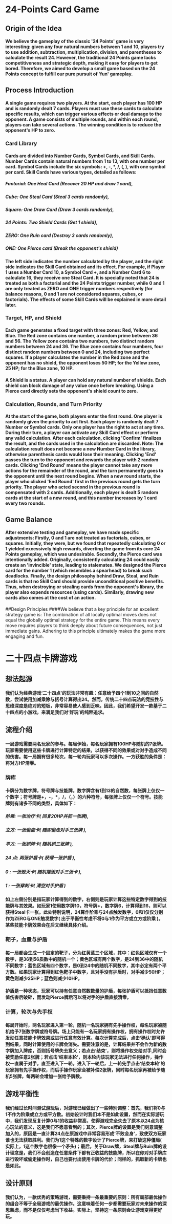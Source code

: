 # 24-Points Card Game
## Origin of the Idea
#### We believe the gameplay of the classic '24 Points' game is very interesting: given any four natural numbers between 1 and 10, players try to use addition, subtraction, multiplication, division, and parentheses to calculate the result 24. However, the traditional 24 Points game lacks competitiveness and strategic depth, making it easy for players to get bored. Therefore, we aimed to develop a small game based on the 24 Points concept to fulfill our pure pursuit of 'fun' gameplay.

## Process Introduction
#### A single game requires two players. At the start, each player has 100 HP and is randomly dealt 7 cards. Players must use these cards to calculate specific results, which can trigger various effects or deal damage to the opponent. A game consists of multiple rounds, and within each round, players can take several actions. The winning condition is to reduce the opponent's HP to zero.

### Card Library
#### Cards are divided into Number Cards, Symbol Cards, and Skill Cards. Number Cards contain natural numbers from 1 to 13, with one number per card. Symbol Cards include the six symbols: +, -, *, /, (, ), with one symbol per card. Skill Cards have various types, detailed as follows:
##### Factorial: One Heal Card (Recover 20 HP and draw 1 card),
##### Cube: One Steal Card (Steal 3 cards randomly),
##### Square: One Draw Card (Draw 3 cards randomly),
##### 24 Points: Two Shield Cards (Get 1 shield),
##### ZERO: One Ruin card (Destroy 3 cards randomly),
##### ONE: One Pierce card (Break the opponent's shield)
#### The left side indicates the number calculated by the player, and the right side indicates the Skill Card obtained and its effect. For example, if Player 1 uses a Number Card 10, a Symbol Card +, and a Number Card 6 to calculate 16, they receive one Steal Card. It is specially noted that 24 is treated as both a factorial and the 24 Points trigger number, while 0 and 1 are only treated as ZERO and ONE trigger numbers respectively (for balance reasons, 0 and 1 are not considered squares, cubes, or factorials). The effects of some Skill Cards will be explained in more detail later.

### Target, HP, and Shield
#### Each game generates a fixed target with three zones: Red, Yellow, and Blue. The Red zone contains one number, a random prime between 36 and 56. The Yellow zone contains two numbers, two distinct random numbers between 24 and 36. The Blue zone contains four numbers, four distinct random numbers between 0 and 24, including two perfect squares. If a player calculates the number in the Red zone and the opponent has no shield, the opponent loses 50 HP; for the Yellow zone, 25 HP; for the Blue zone, 10 HP.
#### A Shield is a status. A player can hold any natural number of shields. Each shield can block damage of any value once before breaking. Using a Pierce card directly sets the opponent's shield count to zero.

### Calculation, Rounds, and Turn Priority
#### At the start of the game, both players enter the first round. One player is randomly given the priority to act first. Each player is randomly dealt 7 Number or Symbol cards. Only one player has the right to act at any time. During their turn, a player can activate any Skill Card effect or perform any valid calculation. After each calculation, clicking 'Confirm' finalizes the result, and the cards used in the calculation are discarded. Note: The calculation result does not become a new Number Card in the library, otherwise parenthesis cards would lose their meaning. Clicking 'End' passes the turn to the opponent and rewards the player with 2 random cards. Clicking 'End Round' means the player cannot take any more actions for the remainder of the round, and the turn permanently goes to the opponent until the next round begins. When a new round starts, the player who clicked 'End Round' first in the previous round gets the turn priority. The player who acted second in the previous round is compensated with 2 cards. Additionally, each player is dealt 5 random cards at the start of a new round, and this number increases by 1 card every two rounds.

## Game Balance
#### After extensive testing and gameplay, we have made specific adjustments: Firstly, 0 and 1 are not treated as factorials, cubes, or squares. Initially, they were, but we found that repeatedly calculating 0 or 1 yielded excessively high rewards, diverting the game from its core 24 Points gameplay, which was undesirable. Secondly, the Pierce card was intentionally added. Originally, consistently calculating 24 could easily create an 'invincible' state, leading to stalemates. We designed the Pierce card for the number 1 (which resembles a spearhead) to break such deadlocks. Finally, the design philosophy behind Draw, Steal, and Ruin cards is that no Skill Card should provide unconditional positive benefits. Thus, when destroying or stealing cards from the opponent's library, the player also expends resources (using cards). Similarly, drawing new cards also comes at the cost of an action.

##Design Principles
####We believe that a key principle for an excellent strategy game is: ​The combination of all locally optimal moves does not equal the globally optimal strategy for the entire game.​​ This means every move requires players to think deeply about future consequences, not just immediate gains. Adhering to this principle ultimately makes the game more engaging and fun.



# 二十四点卡牌游戏
## 想法起源
#### 我们认为经典游戏‘二十四点’的玩法非常有趣：任意给予四个1到10之间的自然数，尝试使用加减乘除与括号计算得出24。然而，传统二十四点玩法的竞技性与思维深度是绝对的短板，非常容易使人感到乏味。因此，我们希望开发一款基于二十四点的小游戏，来满足我们对‘好玩’的纯粹追求。

## 流程介绍
#### 一局游戏需要两名玩家的参与。每局伊始，每名玩家拥有100HP与随机的7张牌。玩家需要使用这些卡牌进行计算特定的结果，以获得不同的效果或对对手造成不同的伤害。每一局拥有很多轮次，每一轮内玩家可以多次操作。一方获胜的条件是：将对方HP清零。

### 牌库
#### 卡牌分为数字牌，符号牌与技能牌。数字牌含有1到13的自然数，每张牌上仅仅一个数字；符号牌是+，-，*，/，（，）的六种符号，每张牌上仅仅一个符号。技能牌则有诸多不同的类型，具体如下：
##### 阶乘: 一张治疗卡( 回复20HP并抓一张牌),
##### 立方: 一张偷盗卡( 随即偷走对手三张牌 ),
##### 平方: 一张抓牌卡( 随机抓三张牌 ),
##### 24 点: 两张护盾卡( 获得一张护盾 ),
##### 0 : 一张毁灭卡( 随机摧毁对手三张卡 ),
##### 1 : 一张穿刺卡( 清空对手护盾 )
#### 如上左侧分别是指玩家计算得到的数字，右侧则是玩家计算这些特定数字得到的技能牌与其效果。如玩家1使用数字牌10，符号牌+，数字牌6，计算得到16，则可以获得Steal卡一张。此处特别说明，24算作阶乘与24点触发数字，0和1仅仅分别作为ZERO与ONE触发数字( 出于平衡性考虑不将0与1作为平方或立方或阶乘 )。某些技能卡牌效果会在后文继续具体介绍。

### 靶子，血量与护盾
#### 每一局都会生成一个固定的靶子，分为红黄蓝三个区域，其中：红色区域仅有一个数字，是36到56质数中的随机一个；黄色区域有两个数字，是24到36中的随机不同数字；蓝色区域有四个数字，是0到24中的随机不同数字，其中必定有两个平方数。如果玩家计算得到红色靶子中数字，且对手没有护盾时，对手减少50HP；黄色则减少25HP；蓝色则减少10HP。
#### 护盾是一种状态，玩家可以持有任意自然数数量的护盾，每张护盾可以抵挡任意数值伤害后破碎，而发动Pierce牌后可以将对手的护盾直接清零。

### 计算，轮次与先手权
#### 每局开始时，两名玩家进入第一轮，随机一名玩家拥有先手操作权，每名玩家被随机给予7张数字牌或符号牌。场上只能有一名玩家拥有操作权，拥有操作权时允许发动任意技能卡牌效果或进行任意有效计算。每次计算完成后，点击‘确认’即可得到结果，同时计算使用的卡牌会消失。需要注意的是，计算结果并不会作为新的数字牌加入牌库，否则括号牌失去意义；若点击‘结束’，则将操作权交给对手,同时会被奖励任意2张牌；若点击‘结束本轮’，则本轮内该玩家无法进行任何操作，操作权一直属于对手，直至进入下一轮。进入下一轮后，上一轮先手点击‘结束本轮’的玩家拥有先手操作权，而后手操作玩家会被补偿2张牌，同时每名玩家再被给予随机5张牌，每两轮会增加一张给予牌数。

## 游戏平衡性
#### 我们经过长时间测试游玩后，对游戏已经做出了一些特别调整：首先，我们将0与1不作为阶乘或立方或平方数。初始设计时我们本不是如此设置，然而在实际游玩中，我们发现反复计算0与1的收益非常高，使得游戏完全失去了原本以24点为核心玩法的意义，这是我们不愿意看到的；其次，Pierce牌的设置是我们刻意调整加入的，原因是一直计算24点在原游戏中非常容易形成‘不败金身’，致使双方玩家谁也无法获取胜利。我们为1这个特殊的数字设计了Pierce牌，来打破这种僵局( 实际上，1这个数字也很像一个矛头)；最后，关于Draw牌，Steal牌与Ruin牌的设计理念是，我们不会创造在任意条件下都有正收益的技能牌，所以在你对对手牌库进行毁坏或偷走操作时，自己也要付出使用卡牌的代价；同样的，抓取新的卡牌也是如此。

## 设计原则
#### 我们认为，一款优秀的策略游戏，需要秉持一条最重要的原则：所有局部最优操作的组合不等于全局游戏的最优操作。这意味着任何一步都需要玩家对未来操作的深思熟虑，而不是仅仅考虑当下收益。实际上，坚持这一条原则会让游戏变得更好玩。
